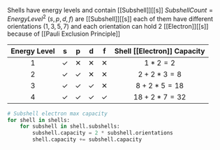 Shells have energy levels and contain [[Subshell]][[s]] $SubshellCount=EnergyLevel^2$
$(s,p,d,f)$ are [[Subshell]][[s]] each of them have different orientations $(1,3,5,7)$
and each orientation can hold 2 [[Electron]][[s]] because of [[Pauli Exclusion Principle]]

| Energy Level |  s  |  p  |  d  |  f  | Shell [[Electron]] Capacity |
| :----------: | :-: | :-: | :-: | :-: | :-------------------------: |
|      1       |  ✓  |  ✕  |  ✕  |  ✕  |           $1*2=2$           |
|      2       |  ✓  |  ✓  |  ✕  |  ✕  |          $2+2*3=8$          |
|      3       |  ✓  |  ✓  |  ✓  |  ✕  |         $8+2*5=18$          |
|      4       |  ✓  |  ✓  |  ✓  |  ✓  |         $18+2*7=32$         |
```Python
# Subshell electron max capacity
for shell in shells:
	for subshell in shell.subshells:
		subshell.capacity = 2 * subshell.orientations
		shell.capacity += subshell.capacity
```

